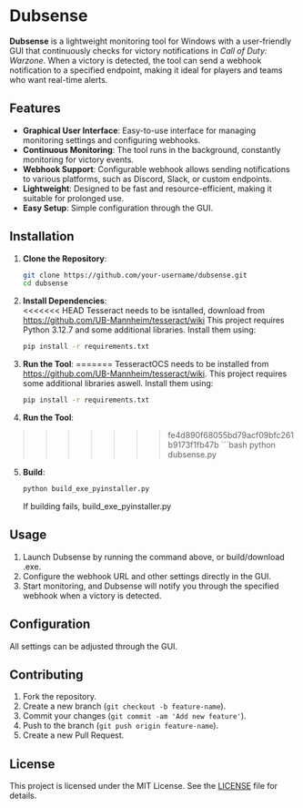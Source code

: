 # Dubsense

**Dubsense** is a lightweight monitoring tool for Windows with a user-friendly GUI that continuously checks for victory notifications in *Call of Duty: Warzone*. When a victory is detected, the tool can send a webhook notification to a specified endpoint, making it ideal for players and teams who want real-time alerts.

## Features

- **Graphical User Interface**: Easy-to-use interface for managing monitoring settings and configuring webhooks.
- **Continuous Monitoring**: The tool runs in the background, constantly monitoring for victory events.
- **Webhook Support**: Configurable webhook allows sending notifications to various platforms, such as Discord, Slack, or custom endpoints.
- **Lightweight**: Designed to be fast and resource-efficient, making it suitable for prolonged use.
- **Easy Setup**: Simple configuration through the GUI.

## Installation

1. **Clone the Repository**:
    ```bash
    git clone https://github.com/your-username/dubsense.git
    cd dubsense
    ```

2. **Install Dependencies**:  
<<<<<<< HEAD
    Tesseract needs to be isntalled, download from https://github.com/UB-Mannheim/tesseract/wiki
    This project requires Python 3.12.7 and some additional libraries. Install them using:
    ```bash
    pip install -r requirements.txt
    ```
 

3. **Run the Tool**:
=======
   TesseractOCS needs to be installed from https://github.com/UB-Mannheim/tesseract/wiki. 
   This project requires some additional libraries aswell. Install them using:
    ```bash
    pip install -r requirements.txt
    ```

4. **Run the Tool**:
>>>>>>> fe4d890f68055bd79acf09bfc261b9173f1fb47b
    ```bash
    python dubsense.py

5. **Build**:
    ```bash
    python build_exe_pyinstaller.py
    ```
   If building fails, build_exe_pyinstaller.py

## Usage

1. Launch Dubsense by running the command above, or build/download .exe.
2. Configure the webhook URL and other settings directly in the GUI.
3. Start monitoring, and Dubsense will notify you through the specified webhook when a victory is detected.

## Configuration

All settings can be adjusted through the GUI.

## Contributing

1. Fork the repository.
2. Create a new branch (`git checkout -b feature-name`).
3. Commit your changes (`git commit -am 'Add new feature'`).
4. Push to the branch (`git push origin feature-name`).
5. Create a new Pull Request.

## License

This project is licensed under the MIT License. See the [LICENSE](LICENSE) file for details.

